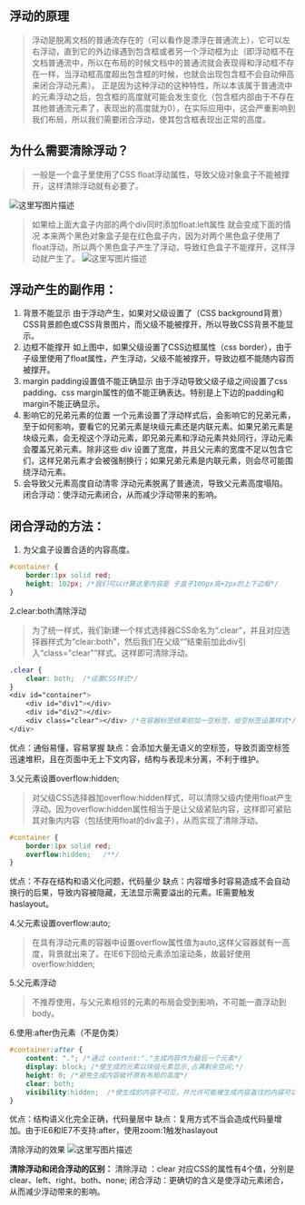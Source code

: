## 浮动的原理
>  浮动是脱离文档的普通流存在的（可以看作是漂浮在普通流上），它可以左右浮动，直到它的外边缘遇到包含框或者另一个浮动框为止（即浮动框不在文档普通流中，所以在布局的时候文档中的普通流就会表现得和浮动框不存在一样，当浮动框高度超出包含框的时候，也就会出现包含框不会自动伸高来闭合浮动元素）。
       正是因为这种浮动的这种特性，所以本该属于普通流中的元素浮动之后，包含框的高度就可能会发生变化（包含框内部由于不存在其他普通流元素了，表现出的高度就为0），在实际应用中，这会严重影响到我们布局，所以我们需要闭合浮动，使其包含框表现出正常的高度。

## 为什么需要清除浮动？
>一般是一个盒子里使用了CSS float浮动属性，导致父级对象盒子不能被撑开，这样清除浮动就有必要了。

![这里写图片描述](http://img.blog.csdn.net/20170527130000057?watermark/2/text/aHR0cDovL2Jsb2cuY3Nkbi5uZXQvQnViYmxlTQ==/font/5a6L5L2T/fontsize/400/fill/I0JBQkFCMA==/dissolve/70/gravity/SouthEast)

>如果给上面大盒子内部的两个div同时添加float:left属性 就会变成下面的情况
本来两个黑色对象盒子是在红色盒子内，因为对两个黑色盒子使用了float浮动，所以两个黑色盒子产生了浮动，导致红色盒子不能撑开，这样浮动就产生了。
![这里写图片描述](http://img.blog.csdn.net/20170527130320358?watermark/2/text/aHR0cDovL2Jsb2cuY3Nkbi5uZXQvQnViYmxlTQ==/font/5a6L5L2T/fontsize/400/fill/I0JBQkFCMA==/dissolve/70/gravity/SouthEast)

## 浮动产生的副作用：
1. 背景不能显示
由于浮动产生，如果对父级设置了（CSS background背景）CSS背景颜色或CSS背景图片，而父级不能被撑开，所以导致CSS背景不能显示。
2. 边框不能撑开
如上图中，如果父级设置了CSS边框属性（css border），由于子级里使用了float属性，产生浮动，父级不能被撑开，导致边框不能随内容而被撑开。
3. margin padding设置值不能正确显示
由于浮动导致父级子级之间设置了css padding、css margin属性的值不能正确表达。特别是上下边的padding和margin不能正确显示。
4. 影响它的兄弟元素的位置
一个元素设置了浮动样式后，会影响它的兄弟元素，至于如何影响，要看它的兄弟元素是块级元素还是内联元素。如果兄弟元素是块级元素，会无视这个浮动元素，即兄弟元素和浮动元素共处同行，浮动元素会覆盖兄弟元素。除非这些 div 设置了宽度，并且父元素的宽度不足以包含它们，这样兄弟元素才会被强制换行；如果兄弟元素是内联元素，则会尽可能围绕浮动元素。
5. 会导致父元素高度自动清零
浮动元素脱离了普通流，导致父元素高度塌陷。
闭合浮动：使浮动元素闭合，从而减少浮动带来的影响。

## 闭合浮动的方法：
1. 为父盒子设置合适的内容高度。
```css
#container {
	border:1px solid red;
	height: 102px; /*我们可以计算这里内容是 子盒子100px高+2px的上下边框*/
}
```
2.clear:both清除浮动
>为了统一样式，我们新建一个样式选择器CSS命名为“.clear”，并且对应选择器样式为“clear:both”，然后我们在父级“</div>”结束前加此div引入“class="clear"”样式。这样即可清除浮动。
```css
.clear {
	clear: both;  /*设置CSS样式*/
}
<div id="container">
	<div id="div1"></div>
	<div id="div2"></div>
	<div class="clear"></div> /*在容器标签结束前加一空标签，给空标签设置样式*/
</div>
```
优点：通俗易懂，容易掌握
缺点：会添加大量无语义的空标签，导致页面空标签迅速堆积，且在页面中无上下文内容，结构与表现未分离，不利于维护。

3.父元素设置overflow:hidden;
>对父级CSS选择器加overflow:hidden样式，可以清除父级内使用float产生浮动。因为overflow:hidden属性相当于是让父级紧贴内容，这样即可紧贴其对象内内容（包括使用float的div盒子），从而实现了清除浮动。
```css
#container {
	border:1px solid red;
	overflow:hidden;   /**/	
}
```
优点：不存在结构和语义化问题，代码量少
缺点：内容增多时容易造成不会自动换行的后果，导致内容被隐藏，无法显示需要溢出的元素。IE需要触发haslayout。

4.父元素设置overflow:auto;
>在具有浮动元素的容器中设置overflow属性值为auto,这样父容器就有一高度，背景就出来了。在IE6下回给元素添加滚动条，故最好使用overflow:hidden;

5.父元素浮动
>不推荐使用，与父元素相邻的元素的布局会受到影响，不可能一直浮动到body。

6.使用:after伪元素（不是伪类）
```css
#container:after {
	content: "."; /*通过 content:"."生成内容作为最后一个元素*/
	display: block; /*使生成的元素以块级元素显示,占满剩余空间;*/
	height: 0; /*避免生成内容破坏原有布局的高度*/
	clear: both;
	visibility:hidden;  /*使生成的内容不可见，并允许可能被生成内容盖住的内容可以进行点击和交互*/
}
```
优点：结构语义化完全正确，代码量居中
缺点：复用方式不当会造成代码量增加。由于IE6和IE7不支持:after，使用zoom:1触发haslayout

清除浮动的效果
![这里写图片描述](http://img.blog.csdn.net/20170527133312946?watermark/2/text/aHR0cDovL2Jsb2cuY3Nkbi5uZXQvQnViYmxlTQ==/font/5a6L5L2T/fontsize/400/fill/I0JBQkFCMA==/dissolve/70/gravity/SouthEast)

**清除浮动和闭合浮动的区别：**
清除浮动 ：clear 对应CSS的属性有4个值，分别是clear、left、right、both、none;
闭合浮动：更确切的含义是使浮动元素闭合，从而减少浮动带来的影响。


